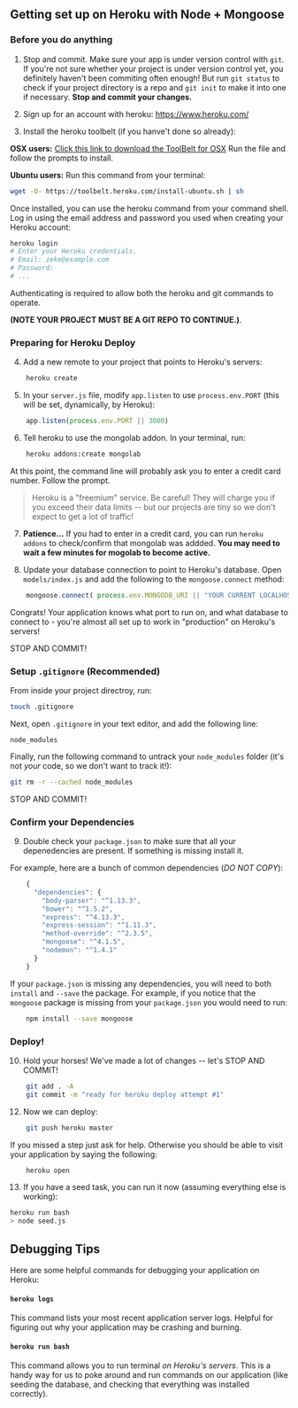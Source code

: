 ## Getting set up on Heroku with Node + Mongoose

### Before you do anything

1) Stop and commit. Make sure your app is under version control with `git`.  If you're not sure whether your project is under version control yet, you definitely haven't been commiting often enough! But run `git status` to check if your project directory is a repo and `git init` to make it into one if necessary. __Stop and commit your changes.__

2) Sign up for an account with heroku: https://www.heroku.com/

3) Install the heroku toolbelt (if you hanve't done so already):

**OSX users:**
<a href="https://toolbelt.heroku.com/download/osx">Click this link to download the ToolBelt for OSX</a>  Run the file and follow the prompts to install.

**Ubuntu users:** Run this command from your terminal:
```bash
wget -O- https://toolbelt.heroku.com/install-ubuntu.sh | sh
```

Once installed, you can use the heroku command from your command shell.
Log in using the email address and password you used when creating your Heroku account:

```bash
heroku login
# Enter your Heroku credentials.
# Email: zeke@example.com
# Password:
# ...
```

Authenticating is required to allow both the heroku and git commands to operate.

**(NOTE YOUR PROJECT MUST BE A GIT REPO TO CONTINUE.)**.

### Preparing for Heroku Deploy

4) Add a new remote to your project that points to Heroku's servers:

```bash
    heroku create
```

5) In your `server.js` file, modify `app.listen` to use `process.env.PORT` (this will be set, dynamically, by Heroku):

```javascript
    app.listen(process.env.PORT || 3000)
```

6) Tell heroku to use the mongolab addon. In your terminal, run:

```bash
    heroku addons:create mongolab
```

At this point, the command line will probably ask you to enter a credit card number. Follow the prompt.

> Heroku is a "freemium" service. Be careful! They will charge you if you exceed their data limits -- but our projects are tiny so we don't expect to get a lot of traffic!

7) **Patience...**  If you had to enter in a credit card, you can run `heroku addons` to check/confirm that mongolab was addded. __You may need to wait a few minutes for mogolab to become active.__

8) Update your database connection to point to Heroku's database. Open `models/index.js` and add the following to the `mongoose.connect` method:

```javascript
    mongoose.connect( process.env.MONGODB_URI || "YOUR CURRENT LOCALHOST DB CONNECTION STRING HERE" );
```

Congrats! Your application knows what port to run on, and what database to connect to - you're almost all set up to work in "production" on Heroku's servers!

STOP AND COMMIT!

### Setup `.gitignore` (Recommended)
From inside your project directroy, run:
```bash
touch .gitignore
```

Next, open `.gitignore` in your text editor, and add the following line:
```
node_modules
```

Finally, run the following command to untrack your `node_modules` folder (it's not *your* code, so we don't want to track it!):
```bash
git rm -r --cached node_modules
```

STOP AND COMMIT!

### Confirm your Dependencies

9) Double check your `package.json` to make sure that all your depenedencies are present. If something is missing install it.

For example, here are a bunch of common dependencies (*DO NOT COPY*):  
``` javascript
    {
      "dependencies": {
        "body-parser": "^1.13.3",
        "bower": "^1.5.2",
        "express": "^4.13.3",
        "express-session": "^1.11.3",
        "method-override": "^2.3.5",
        "mongoose": "^4.1.5",
        "nodemon": "^1.4.1"
      }
    }
```

If your `package.json` is missing any dependencies, you will need to both `install` and `--save` the package. For example, if you notice that the `mongoose` package is missing from your `package.json` you would need to run:

```bash
    npm install --save mongoose
```

<!-- 
### Add a start script
10) Add a `start` script for your application in your `package.json`:

```javascript
...
  "scripts": {
    "start": "node index.js",
    "postinstall": "bower install"   // only if you're using Bower
   }
...
```

This is assuming your main application file is called `index.js`. If your main file is called something else, adjust the script to use your file name.

### Add a Procfile
11) Create a `Procfile` so that Heroku knows how to run your application:
    - Make sure you are in your main project directory (the same directory as `index.js`). Then run:  
``` bash
    touch Procfile
    echo "web: npm start" >> Procfile
```
-->

### Deploy!

10) Hold your horses! We've made a lot of changes -- let's STOP AND COMMIT!
``` bash
    git add . -A
    git commit -m "ready for heroku deploy attempt #1"
```

12) Now we can deploy:
``` bash
    git push heroku master
```

If you missed a step just ask for help. Otherwise you should be able to visit your application by saying the following:

```bash
    heroku open
```

13) If you have a seed task, you can run it now (assuming everything else is working):

``` bash
heroku run bash
> node seed.js
```

## Debugging Tips

Here are some helpful commands for debugging your application on Heroku:

#### `heroku logs`
This command lists your most recent application server logs. Helpful for figuring out why your application may be crashing and burning.

#### `heroku run bash`
This command allows you to run terminal _on Heroku's servers_. This is a handy way for us to poke around and run commands on our application (like seeding the database, and checking that everything was installed correctly).
